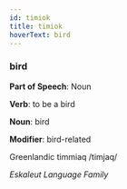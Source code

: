 ```yaml
---
id: timiok
title: timiok
hoverText: bird
---
```


### bird

**Part of Speech**: Noun

**Verb**: to be a bird

**Noun**: bird

**Modifier**: bird-related

Greenlandic timmiaq /timjaq/

*Eskaleut Language Family*